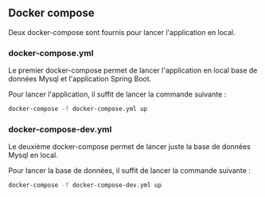 ## Docker compose

Deux docker-compose sont fournis pour lancer l'application en local.

### docker-compose.yml

Le premier docker-compose permet de lancer l'application en local base de données Mysql et l'application Spring Boot.

Pour lancer l'application, il suffit de lancer la commande suivante :

```bash
docker-compose -f docker-compose.yml up
```

### docker-compose-dev.yml

Le deuxième docker-compose permet de lancer juste la base de données Mysql en local.

Pour lancer la base de données, il suffit de lancer la commande suivante :

```bash
docker-compose -f docker-compose-dev.yml up
```